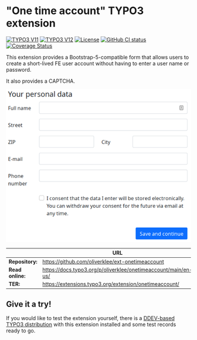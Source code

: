 # "One time account" TYPO3 extension

[![TYPO3 V11](https://img.shields.io/badge/TYPO3-11-orange.svg)](https://get.typo3.org/version/11)
[![TYPO3 V12](https://img.shields.io/badge/TYPO3-12-orange.svg)](https://get.typo3.org/version/12)
[![License](https://img.shields.io/github/license/oliverklee/ext-onetimeaccount)](https://packagist.org/packages/oliverklee/onetimeaccount)
[![GitHub CI status](https://github.com/oliverklee/ext-onetimeaccount/workflows/CI/badge.svg?branch=main)](https://github.com/oliverklee/ext-onetimeaccount/actions)
[![Coverage Status](https://coveralls.io/repos/github/oliverklee/ext-onetimeaccount/badge.svg?branch=main)](https://coveralls.io/github/oliverklee/ext-onetimeaccount?branch=main)

This extension provides a Bootstrap-5-compatible form that allows users to
create a short-lived FE user account without having to enter a user name or
password.

It also provides a CAPTCHA.

![screenshot of the user data form in the frontend](Documentation/images/form-in-frontend.png)

|                  | URL                                                            |
|------------------|----------------------------------------------------------------|
| **Repository:**  | https://github.com/oliverklee/ext-onetimeaccount               |
| **Read online:** | https://docs.typo3.org/p/oliverklee/onetimeaccount/main/en-us/ |
| **TER:**         | https://extensions.typo3.org/extension/onetimeaccount/         |

## Give it a try!

If you would like to test the extension yourself, there is a
[DDEV-based TYPO3 distribution](https://github.com/oliverklee/TYPO3-testing-distribution)
with this extension installed and some test records ready to go.
